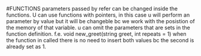 #FUNCTIONS
parameters passed by refer can be changed inside the functions.
U can use functions with pointers, in this case u will perform an parameter by value but it will be changeble bc we work with the posistion of the memory of that variable.
u can omit the parameters that are sets in the function definition. f.e. void new_greet(string greet, int repeats = 1) when the function in called there is no need to insert both values bc the second is already set as 1.